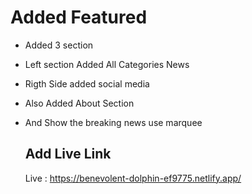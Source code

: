 # Added Featured
- Added 3 section
- Left section Added All Categories News
- Rigth Side added social media
- Also Added About Section
- And Show the breaking news use marquee

  ## Add Live Link
  Live : https://benevolent-dolphin-ef9775.netlify.app/
